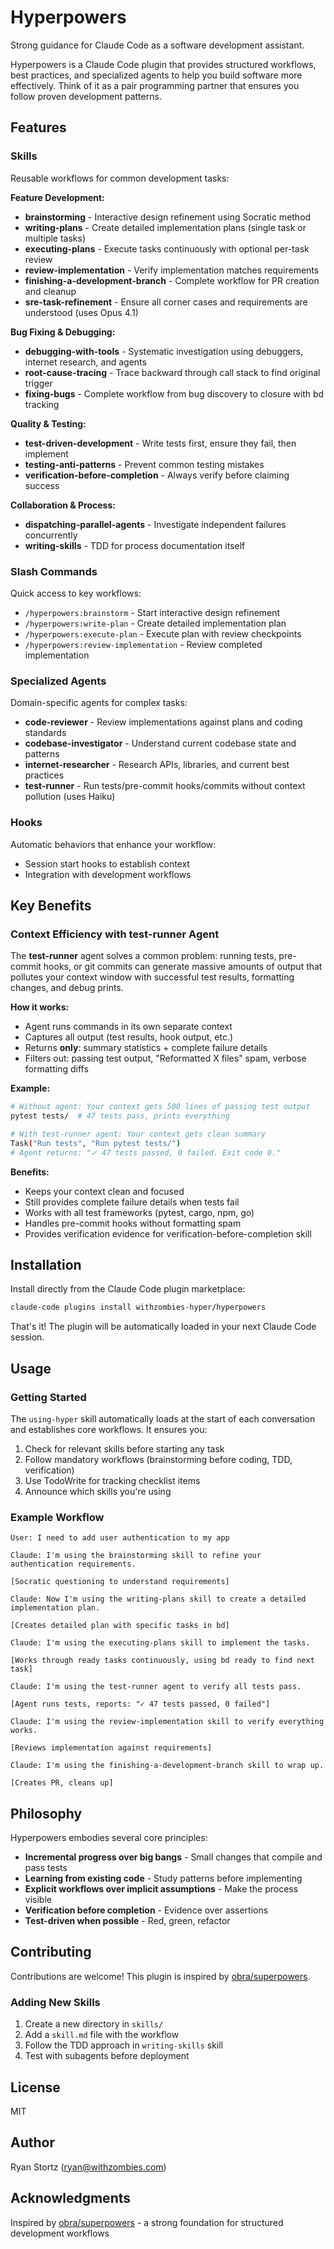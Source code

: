 # Hyperpowers

Strong guidance for Claude Code as a software development assistant.

Hyperpowers is a Claude Code plugin that provides structured workflows, best practices, and specialized agents to help you build software more effectively. Think of it as a pair programming partner that ensures you follow proven development patterns.

## Features

### Skills

Reusable workflows for common development tasks:

**Feature Development:**
- **brainstorming** - Interactive design refinement using Socratic method
- **writing-plans** - Create detailed implementation plans (single task or multiple tasks)
- **executing-plans** - Execute tasks continuously with optional per-task review
- **review-implementation** - Verify implementation matches requirements
- **finishing-a-development-branch** - Complete workflow for PR creation and cleanup
- **sre-task-refinement** - Ensure all corner cases and requirements are understood (uses Opus 4.1)

**Bug Fixing & Debugging:**
- **debugging-with-tools** - Systematic investigation using debuggers, internet research, and agents
- **root-cause-tracing** - Trace backward through call stack to find original trigger
- **fixing-bugs** - Complete workflow from bug discovery to closure with bd tracking

**Quality & Testing:**
- **test-driven-development** - Write tests first, ensure they fail, then implement
- **testing-anti-patterns** - Prevent common testing mistakes
- **verification-before-completion** - Always verify before claiming success

**Collaboration & Process:**
- **dispatching-parallel-agents** - Investigate independent failures concurrently
- **writing-skills** - TDD for process documentation itself

### Slash Commands

Quick access to key workflows:

- `/hyperpowers:brainstorm` - Start interactive design refinement
- `/hyperpowers:write-plan` - Create detailed implementation plan
- `/hyperpowers:execute-plan` - Execute plan with review checkpoints
- `/hyperpowers:review-implementation` - Review completed implementation

### Specialized Agents

Domain-specific agents for complex tasks:

- **code-reviewer** - Review implementations against plans and coding standards
- **codebase-investigator** - Understand current codebase state and patterns
- **internet-researcher** - Research APIs, libraries, and current best practices
- **test-runner** - Run tests/pre-commit hooks/commits without context pollution (uses Haiku)

### Hooks

Automatic behaviors that enhance your workflow:

- Session start hooks to establish context
- Integration with development workflows

## Key Benefits

### Context Efficiency with test-runner Agent

The **test-runner** agent solves a common problem: running tests, pre-commit hooks, or git commits can generate massive amounts of output that pollutes your context window with successful test results, formatting changes, and debug prints.

**How it works:**
- Agent runs commands in its own separate context
- Captures all output (test results, hook output, etc.)
- Returns **only**: summary statistics + complete failure details
- Filters out: passing test output, "Reformatted X files" spam, verbose formatting diffs

**Example:**
```bash
# Without agent: Your context gets 500 lines of passing test output
pytest tests/  # 47 tests pass, prints everything

# With test-runner agent: Your context gets clean summary
Task("Run tests", "Run pytest tests/")
# Agent returns: "✓ 47 tests passed, 0 failed. Exit code 0."
```

**Benefits:**
- Keeps your context clean and focused
- Still provides complete failure details when tests fail
- Works with all test frameworks (pytest, cargo, npm, go)
- Handles pre-commit hooks without formatting spam
- Provides verification evidence for verification-before-completion skill

## Installation

Install directly from the Claude Code plugin marketplace:

```bash
claude-code plugins install withzombies-hyper/hyperpowers
```

That's it! The plugin will be automatically loaded in your next Claude Code session.

## Usage

### Getting Started

The `using-hyper` skill automatically loads at the start of each conversation and establishes core workflows. It ensures you:

1. Check for relevant skills before starting any task
2. Follow mandatory workflows (brainstorming before coding, TDD, verification)
3. Use TodoWrite for tracking checklist items
4. Announce which skills you're using

### Example Workflow

```
User: I need to add user authentication to my app

Claude: I'm using the brainstorming skill to refine your authentication requirements.

[Socratic questioning to understand requirements]

Claude: Now I'm using the writing-plans skill to create a detailed implementation plan.

[Creates detailed plan with specific tasks in bd]

Claude: I'm using the executing-plans skill to implement the tasks.

[Works through ready tasks continuously, using bd ready to find next task]

Claude: I'm using the test-runner agent to verify all tests pass.

[Agent runs tests, reports: "✓ 47 tests passed, 0 failed"]

Claude: I'm using the review-implementation skill to verify everything works.

[Reviews implementation against requirements]

Claude: I'm using the finishing-a-development-branch skill to wrap up.

[Creates PR, cleans up]
```

## Philosophy

Hyperpowers embodies several core principles:

- **Incremental progress over big bangs** - Small changes that compile and pass tests
- **Learning from existing code** - Study patterns before implementing
- **Explicit workflows over implicit assumptions** - Make the process visible
- **Verification before completion** - Evidence over assertions
- **Test-driven when possible** - Red, green, refactor

## Contributing

Contributions are welcome! This plugin is inspired by [obra/superpowers](https://github.com/obra/superpowers).

### Adding New Skills

1. Create a new directory in `skills/`
2. Add a `skill.md` file with the workflow
3. Follow the TDD approach in `writing-skills` skill
4. Test with subagents before deployment

## License

MIT

## Author

Ryan Stortz (ryan@withzombies.com)

## Acknowledgments

Inspired by [obra/superpowers](https://github.com/obra/superpowers) - a strong foundation for structured development workflows